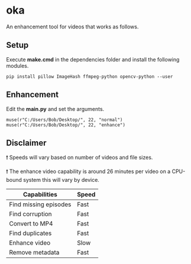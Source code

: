 # oka

An enhancement tool for videos that works as follows.

## Setup
Execute **make.cmd** in the dependencies folder and install the following modules.
```
pip install pillow ImageHash ffmpeg-python opencv-python --user
```

## Enhancement
Edit the **main.py** and set the arguments.
```
muse(r"C:/Users/Bob/Desktop/", 22, "normal")
muse(r"C:/Users/Bob/Desktop/", 22, "enhance")
```

## Disclaimer

:exclamation: Speeds will vary based on number of videos and file sizes.

:exclamation: The enhance video capability is around 26 minutes per video on a CPU-bound system this will vary by device.

| Capabilities | Speed |
|----|----|
| Find missing episodes | Fast |
| Find corruption | Fast |
| Convert to MP4 | Fast |
| Find duplicates | Fast |
| Enhance video | Slow |
| Remove metadata | Fast |
